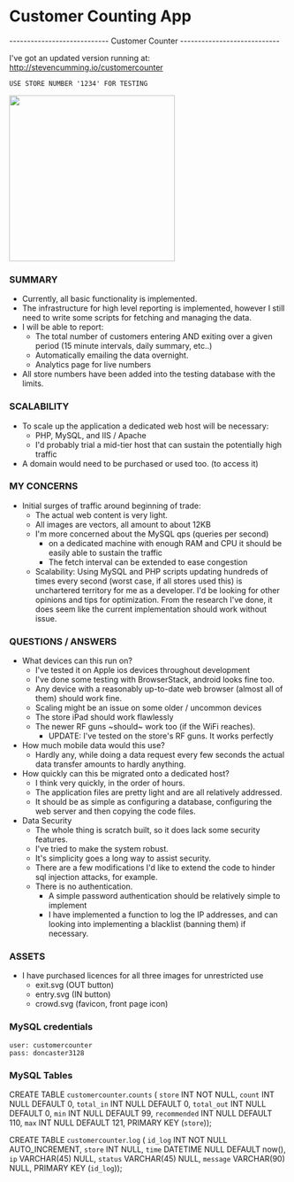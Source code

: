# Customer Counting App


---------------------------- Customer Counter ----------------------------

I've got an updated version running at:
	http://stevencumming.io/customercounter
	
	USE STORE NUMBER '1234' FOR TESTING

<kbd><img width="300px" src="http://stevencumming.com:8080/cos30015/dumping_ground/customercounter_screenshot.png" /></kbd>

### SUMMARY
- Currently, all basic functionality is implemented.
- The infrastructure for high level reporting is implemented,
	however I still need to write some scripts for fetching
	and managing the data.
- I will be able to report:
	- The total number of customers entering AND exiting over a 
		given period (15 minute intervals, daily summary, etc..)
	- Automatically emailing the data overnight.
	- Analytics page for live numbers
- All store numbers have been added into the testing database with the
	limits.


### SCALABILITY
- To scale up the application a dedicated web host will be necessary:
	- PHP, MySQL, and IIS / Apache
	- I'd probably trial a mid-tier host that can sustain the potentially high traffic
- A domain would need to be purchased or used too. (to access it)


### MY CONCERNS
- Initial surges of traffic around beginning of trade:
	- The actual web content is very light.
	- All images are vectors, all amount to about 12KB
	- I'm more concerned about the MySQL qps (queries per second)
		- on a dedicated machine with enough RAM and CPU it should
			be easily able to sustain the traffic
		- The fetch interval can be extended to ease congestion
	- Scalability: Using MySQL and PHP scripts updating hundreds of times 
	every second (worst case, if all stores used this) is unchartered 
	territory for me as a developer. I'd be looking for other opinions and
	tips for optimization. From the research I've done, it does seem like
	the current implementation should work without issue.


### QUESTIONS / ANSWERS 
- What devices can this run on?
	- I've tested it on Apple ios devices throughout development
	- I've done some testing with BrowserStack, android looks fine too.
	- Any device with a reasonably up-to-date web browser (almost all of
		them) should work fine.
	- Scaling might be an issue on some older / uncommon devices
	- The store iPad should work flawlessly
	- The newer RF guns ~should~ work too (if the WiFi reaches).
		- UPDATE: I've tested on the store's RF guns. It works perfectly
- How much mobile data would this use?
	- Hardly any, while doing a data request every few seconds the actual
		data transfer amounts to hardly anything.
- How quickly can this be migrated onto a dedicated host?
	- I think very quickly, in the order of hours.
	- The application files are pretty light and are all relatively 
		addressed.
	- It should be as simple as configuring a database, configuring the web server and
		then copying the code files.
- Data Security
	- The whole thing is scratch built, so it does lack some security features.
	- I've tried to make the system robust.
	- It's simplicity goes a long way to assist security.
	- There are a few modifications I'd like to extend the code to hinder sql injection 
		attacks, for example.
	- There is no authentication.
		- A simple password authentication should be relatively simple to implement
		- I have implemented a function to log the IP addresses, and can 
			looking into implementing a blacklist (banning them) if 
			necessary.
	
	
	

### ASSETS
- I have purchased licences for all three images for unrestricted use
    - exit.svg (OUT button)
    - entry.svg (IN button)
    - crowd.svg	(favicon, front page icon)
	







### MySQL credentials
	user: customercounter
	pass: doncaster3128



### MySQL Tables

CREATE TABLE `customercounter`.`counts` (
  `store` INT NOT NULL,
  `count` INT NULL DEFAULT 0,
  `total_in` INT NULL DEFAULT 0,
  `total_out` INT NULL DEFAULT 0,
  `min` INT NULL DEFAULT 99,
  `recommended` INT NULL DEFAULT 110,
  `max` INT NULL DEFAULT 121,
  PRIMARY KEY (`store`));

CREATE TABLE `customercounter`.`log` (
  `id_log` INT NOT NULL AUTO_INCREMENT,
  `store` INT NULL,
  `time` DATETIME NULL DEFAULT now(),
  `ip` VARCHAR(45) NULL,
  `status` VARCHAR(45) NULL,
  `message` VARCHAR(90) NULL,
  PRIMARY KEY (`id_log`));
  







